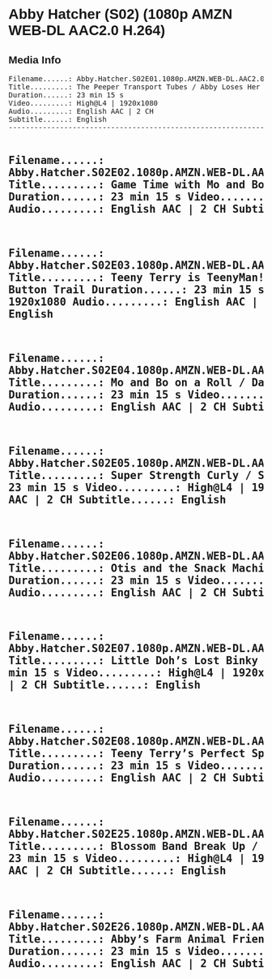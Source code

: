 <div lang="en-US" style="font-family: Helvetica, sans-serif;">
<h1>Abby Hatcher (S02) (1080p AMZN WEB-DL AAC2.0 H.264)</h1>

<h2>Media Info</h2>
<pre>
Filename......: Abby.Hatcher.S02E01.1080p.AMZN.WEB-DL.AAC2.0.H.264-LAZY.mp4
Title.........: The Peeper Transport Tubes / Abby Loses Her Glasses
Duration......: 23 min 15 s
Video.........: High@L4 | 1920x1080
Audio.........: English AAC | 2 CH
Subtitle......: English
---------------------------------------------------------------------

Filename......: Abby.Hatcher.S02E02.1080p.AMZN.WEB-DL.AAC2.0.H.264-LAZY.mp4
Title.........: Game Time with Mo and Bo / Grumbles Goes Down the Drain
Duration......: 23 min 15 s
Video.........: High@L4 | 1920x1080
Audio.........: English AAC | 2 CH
Subtitle......: English
---------------------------------------------------------------------

Filename......: Abby.Hatcher.S02E03.1080p.AMZN.WEB-DL.AAC2.0.H.264-LAZY.mp4
Title.........: Teeny Terry is TeenyMan! / Mo and Bo and the Missing Button Trail
Duration......: 23 min 15 s
Video.........: High@L4 | 1920x1080
Audio.........: English AAC | 2 CH
Subtitle......: English
---------------------------------------------------------------------

Filename......: Abby.Hatcher.S02E04.1080p.AMZN.WEB-DL.AAC2.0.H.264-LAZY.mp4
Title.........: Mo and Bo on a Roll / Dance Dance Grumbles
Duration......: 23 min 15 s
Video.........: High@L4 | 1920x1080
Audio.........: English AAC | 2 CH
Subtitle......: English
---------------------------------------------------------------------

Filename......: Abby.Hatcher.S02E05.1080p.AMZN.WEB-DL.AAC2.0.H.264-LAZY.mp4
Title.........: Super Strength Curly / Super Sitter Abby
Duration......: 23 min 15 s
Video.........: High@L4 | 1920x1080
Audio.........: English AAC | 2 CH
Subtitle......: English
---------------------------------------------------------------------

Filename......: Abby.Hatcher.S02E06.1080p.AMZN.WEB-DL.AAC2.0.H.264-LAZY.mp4
Title.........: Otis and the Snack Machine / Abby’s Runaway Care Case
Duration......: 23 min 15 s
Video.........: High@L4 | 1920x1080
Audio.........: English AAC | 2 CH
Subtitle......: English
---------------------------------------------------------------------

Filename......: Abby.Hatcher.S02E07.1080p.AMZN.WEB-DL.AAC2.0.H.264-LAZY.mp4
Title.........: Little Doh’s Lost Binky / Chef Beth
Duration......: 23 min 15 s
Video.........: High@L4 | 1920x1080
Audio.........: English AAC | 2 CH
Subtitle......: English
---------------------------------------------------------------------

Filename......: Abby.Hatcher.S02E08.1080p.AMZN.WEB-DL.AAC2.0.H.264-LAZY.mp4
Title.........: Teeny Terry’s Perfect Sport / Abby’s Track and Field Day
Duration......: 23 min 15 s
Video.........: High@L4 | 1920x1080
Audio.........: English AAC | 2 CH
Subtitle......: English
---------------------------------------------------------------------

Filename......: Abby.Hatcher.S02E25.1080p.AMZN.WEB-DL.AAC2.0.H.264-LAZY.mp4
Title.........: Blossom Band Break Up / Abby’s Quick Fix
Duration......: 23 min 15 s
Video.........: High@L4 | 1920x1080
Audio.........: English AAC | 2 CH
Subtitle......: English
---------------------------------------------------------------------

Filename......: Abby.Hatcher.S02E26.1080p.AMZN.WEB-DL.AAC2.0.H.264-LAZY.mp4
Title.........: Abby’s Farm Animal Friend / The Princess Flug Bug
Duration......: 23 min 15 s
Video.........: High@L4 | 1920x1080
Audio.........: English AAC | 2 CH
Subtitle......: English
---------------------------------------------------------------------
</pre>
</div>